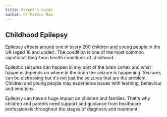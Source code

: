 ```yaml
---
title: Parent's Guide
author: Dr Marcus Baw
---
```


## Childhood Epilepsy

Epilepsy affects around one in every 200 children and young people in the UK (aged 18 and under). The condition is one of the most common significant long-term health conditions of childhood.

Epileptic seizures can happen in any part of the brain cortex and what happens depends on where in the brain the seizure is happening. Seizures can be distressing but it's not just the seizures that are the problem. Children and young people may experience issues with learning, behaviour and emotions.

Epilepsy can have a huge impact on children and families. That's why children and parents need support and guidance from healthcare professionals throughout the stages of diagnosis and treatment.
